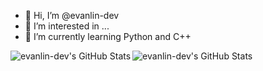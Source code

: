 - 👋 Hi, I’m @evanlin-dev
- 👀 I’m interested in ...
- 🌱 I’m currently learning Python and C++

<!---
Blubaeri/Blubaeri is a ✨ special ✨ repository because its `README.md` (this file) appears on your GitHub profile.
You can click the Preview link to take a look at your changes.
--->

<img align="left" alt="evanlin-dev's GitHub Stats" src="https://github-readme-stats.vercel.app/api/top-langs/?username=evanlin-dev&layout=compact&theme=blueberry&show_icons=true&hide_border=true" />

<img align="left" alt="evanlin-dev's GitHub Stats" src="https://github-readme-stats.vercel.app/api?username=evanlin-dev&show_icons=true&theme=blueberry&hide_border=true" />
